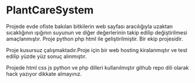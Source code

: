 # PlantCareSystem

Projede evde ofiste bakılan bitkilerin web sayfası aracılığıyla uzaktan sıcaklığının ışığının suyunun ve diğer değerlerinin takip edilip değiştirilmesi
amaçlanmıştır. Proje python php html ile geliştirilmiştir. Bir ekip projesidir.

Proje kusursuz çalışmaktadır.Proje için bir web hosting kiralanmıştır ve test edilip yüzde yüz sonuç alınmıştır.

Projede html css js python ve php dilleri kullanılmıştır github repo dili olarak hack yazıyor dikkate almayınız.
